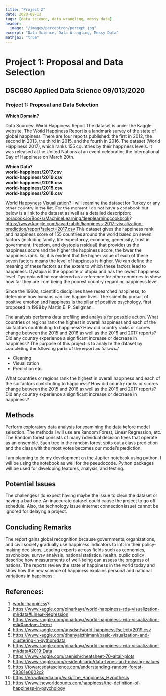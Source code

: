 ```yaml
---
title: "Project 2"
date: 2020-09-13
tags: [data science, data wrangling, messy data]
header:
  image: "/images/perceptron/percept.jpg"
excerpt: "Data Science, Data Wrangling, Messy Data"
mathjax: "true"
---
```


# Project 1: Proposal and Data Selection
## DSC680 Applied Data Science						09/013/2020
### Project 1: Proposal and Data Selection

**Which Domain?**

Data Sources: World Happiness Report
The dataset is under the Kaggle website. The World Happiness Report is a landmark survey of the state of global happiness. There are four reports published: the first in 2012, the second in 2013, the third in 2015, and the fourth in 2016. The dataset (World Happiness 2017), which ranks 155 countries by their happiness levels. It was released at the United Nations at an event celebrating the International Day of Happiness on March 20th.

**Which Data?\
world-happiness/2017.csv\
world-happiness/2019.csv\
world-happiness/2016.csv\
world-happiness/2015.csv\
world-happiness/2018.csv**

[World Happyness Visualization](https://www.kaggle.com/pinarkaya/world-happiness-eda-visualization-ml/notebook)?
I will examine the dataset for Turkey or any other country in the list. For the moment I do not have a codebook but below is a link to the dataset as well as a detailed description:
[noracook.io/Books/MachineLearning/deeplearningcookbook](http://noracook.io/Books/MachineLearning/deeplearningcookbook.pdf)?
https://www.kaggle.com/javadzabihi/happiness-2017-visualization-prediction/report?select=2017.csv
This dataset gives the happiness rank and happiness score of 155 countries around the world based on seven factors (including family, life expectancy, economy, generosity, trust in government, freedom, and dystopia residual) that provides us the happiness score and the higher the happiness score, the lower the happiness rank. So, it is evident that the higher value of each of these seven factors means the level of happiness is higher. We can define the meaning of these factors as the extent to which these factors lead to happiness. Dystopia is the opposite of utopia and has the lowest happiness level. Dystopia will be considered as a reference for other countries to show how far they are from being the poorest country regarding happiness level.

Since the 1960s, scientific disciplines have researched happiness, to determine how humans can live happier lives. The scientific pursuit of positive emotion and happiness is the pillar of positive psychology, first proposed in 1998 by Martin E. P. Seligman.

The analysis performs data profiling and analysis for possible action. What countries or regions rank the highest in overall happiness and each of the six factors contributing to happiness? How did country ranks or scores change between the 2015 and 2016 as well as the 2016 and 2017 reports? Did any country experience a significant increase or decrease in happiness?
The purpose of this project is to analyze the dataset by completing the following parts of the report as follows:/

*	Cleaning
*	Visualization
*	Prediction etc.

What countries or regions rank the highest in overall happiness and each of the six factors contributing to happiness? How did country ranks or scores change between the 2015 and 2016 as well as the 2016 and 2017 reports? Did any country experience a significant increase or decrease in happiness?

## Methods
Perform exploratory data analysis for examining the data before model selection. The methods I will use are Random Forest, Linear Regression, etc. The Random forest consists of many individual decision trees that operate as an ensemble. Each tree in the random forest spits out a class prediction and the class with the most votes becomes our model’s prediction.

I am planning to do my development on the Jupiter notebook using python. I will be using the notebook as well for the pseudocode. Python packages will be used for developing features, analysis, and testing.

## Potential Issues

The challenges I do expect having maybe the issue to clean the dataset or having a bad one.  An inaccurate dataset could cause the project to go off schedule. Also, the technology issue (internet connection issue) cannot be ignored for delaying a project.

## Concluding Remarks

The report gains global recognition because governments, organizations, and civil society gradually use happiness indicators to inform their policy-making decisions. Leading experts across fields such as economics, psychology, survey analysis, national statistics, health, public policy describe how measurements of well-being can assess the progress of nations. The reports review the state of happiness in the world today and show how the new science of happiness explains personal and national variations in happiness.

## References:

1.	[world-happiness](https://www.kaggle.com/unsdsn/world-happiness)?
2.	https://www.kaggle.com/pinarkaya/world-happiness-eda-visualization-ml/data#Linear-Regression
3.	https://www.kaggle.com/pinarkaya/world-happiness-eda-visualization-ml#Random-Forest
4.	https://www.kaggle.com/unsdsn/world-happiness?select=2019.csv
5.	https://www.kaggle.com/dhanyajothimani/basic-visualization-and-clustering-in-python/data
6.	https://www.kaggle.com/pinarkaya/world-happiness-eda-visualization-ml/data#2019-Data
7.	https://www.kaggle.com/raenish/cheatsheet-70-altair-plots
8.	https://www.kaggle.com/residentmario/data-types-and-missing-values
9.	https://towardsdatascience.com/understanding-random-forest-58381e0602d2
10.	https://en.wikipedia.org/wiki/The_Happiness_Hypothesis
11.	https://www.theworldcounts.com/happiness/the-definition-of-happiness-in-psychology
